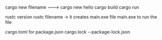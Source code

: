 cargo new filename ---> cargo new hello
cargo build
cargo run 

rustc version
rustc filename -> it creates main.exe file
main.exe to run the file


cargo.toml for package.json
cargo.lock --package-lock.json

